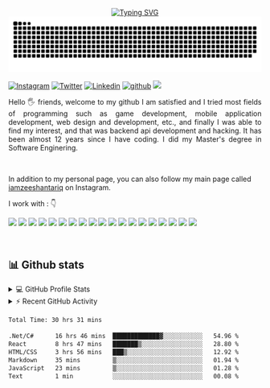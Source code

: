 <div align="center"> 
  
[![Typing SVG](https://readme-typing-svg.herokuapp.com?lines=Hi+there!+I'm+Zeeshan+Tariq)](https://git.io/typing-svg)
<img src="https://raw.githubusercontent.com/Platane/snk/output/github-contribution-grid-snake.svg" />
  
 </div>

<div align="left">

[![Instagram](https://img.shields.io/badge/zeeshantariq-%23E4405F.svg?style=for-the-badge&logo=Instagram&logoColor=white)](https://www.instagram.com/iamzeeshantariq/)
[![Twitter](https://img.shields.io/badge/zeeshantariq-%231DA1F2.svg?style=for-the-badge&logo=Twitter&logoColor=white)](https://www.twitter.com/rzashakeri/)
[![Linkedin](https://img.shields.io/badge/zeeshantariq-%231DA1F2.svg?style=for-the-badge&logo=Linkedin&logoColor=white)](https://www.linkedin.com/in/muhammad-zeeshan-tariq-b7a80739//)
[![github](https://img.shields.io/badge/zeeshantariq-12100E.svg?style=for-the-badge&logo=github&logoColor=white)](https://github.com/zeeshan-tariq/)
![](https://komarev.com/ghpvc/?username=zeeshan-tariq&label=PROFILE+VIEWS&style=for-the-badge&color=brightgreen)

 
</div>  
<p align="justify"> 
Hello 🖐️ friends, welcome to my github
I am satisfied and I tried most fields of programming such as game development, mobile application development, web design and development, etc., and finally I was able to find my interest, and that was backend api development and hacking. It has been almost 12 years since I have coding. I did my Master's degree in Software Enginering.
  
&nbsp;

In addition to my personal page, you can also follow my main page called <a href="https://www.instagram.com/iamzeeshantariq/">iamzeeshantariq</a> on Instagram.
</p>


<p align="left">
I work with :  👇

 <img src="https://img.shields.io/badge/.NET-5C2D91?style=for-the-badge&logo=.net&logoColor=white"/>  <img src="https://img.shields.io/badge/C%23-239120?style=for-the-badge&logo=c-sharp&logoColor=white"/>  <img src="https://img.shields.io/badge/Python-3776AB?style=for-the-badge&logo=python&logoColor=white"/> <img src="https://img.shields.io/badge/React-20232A?style=for-the-badge&logo=react&logoColor=61DAFB" />  <img src="https://img.shields.io/badge/JavaScript-F7DF1E?style=for-the-badge&logo=javascript&logoColor=white"/> <img src="https://img.shields.io/badge/C%2B%2B-00599C?style=for-the-badge&logo=c%2B%2B&logoColor=white"/>   <img src="https://img.shields.io/badge/Django-092E20?style=for-the-badge&logo=django&logoColor=white"/> <img src="https://img.shields.io/badge/HTML-239120?style=for-the-badge&logo=html5&logoColor=white"/>  <img src="https://img.shields.io/badge/CSS-239120?&style=for-the-badge&logo=css3&logoColor=white"/>  <img src="https://img.shields.io/badge/Jenkins-D24939?style=for-the-badge&logo=Jenkins&logoColor=white" /> <img src="https://img.shields.io/badge/Amazon_AWS-FF9900?style=for-the-badge&logo=amazonaws&logoColor=white" /> <img src="https://img.shields.io/badge/Microsoft_Azure-0089D6?style=for-the-badge&logo=microsoft-azure&logoColor=white" /> 
  <img src="https://img.shields.io/badge/MongoDB-4EA94B?style=for-the-badge&logo=mongodb&logoColor=white" />  <img src="https://img.shields.io/badge/TeamCity-000000?style=for-the-badge&logo=TeamCity&logoColor=white" />  <img src="https://img.shields.io/badge/Angular-DD0031?style=for-the-badge&logo=angular&logoColor=white" />  <img src="https://img.shields.io/badge/Microsoft_SQL_Server-CC2927?style=for-the-badge&logo=microsoft-sql-server&logoColor=white" />  <img src="https://img.shields.io/badge/Oracle-F80000?style=for-the-badge&logo=oracle&logoColor=black" />   <img src="https://img.shields.io/badge/circleci-343434?style=for-the-badge&logo=circleci&logoColor=white" />  <img src="https://img.shields.io/badge/Azure_Functions-0062AD?style=for-the-badge&logo=azure-functions&logoColor=white" /> 
  
  
</p>

&nbsp;
&nbsp;
## 📊 Github stats

<details> 
  <summary>💻 GitHub Profile Stats</summary>
  <br/>
    <a href="https://github.com/mztariq/github-readme-stats"><img alt="zeeshan's Github Stats" src="https://github-readme-stats.vercel.app/api/?username=mztariq&show_icons=true&count_private=true&theme=default&hide_border=true&bg_color=fff&title_color=00E676&icon_color=00E676" height="192px"/></a>
  <a href="https://github.com/mztariq/github-readme-stats"><img alt="zeeshan's Top Languages" src="https://github-readme-stats.vercel.app/api/top-langs/?username=mztariq&langs_count=8&layout=compact&theme=default&hide_border=true&bg_color=fff&title_color=000&icon_color=000&hide=Jupyter%20Notebook" height="192px"/></a>
  <br/>
</details>

<details>
  <summary>⚡ Recent GitHub Activity</summary>
  <br/>
<a href="https://github.com/mztariq/github-readme-activity-graph"><img alt="Zeeshan's Activity Graph" src="https://activity-graph.herokuapp.com/graph/?username=mztariq&bg_color=fff&color=000&line=00E676&point=000&hide_border=true" /></a>
</details>


<!--START_SECTION:waka-->

```text
Total Time: 30 hrs 31 mins

.Net/C#      16 hrs 46 mins  █████████████▓░░░░░░░░░░░   54.96 %
React        8 hrs 47 mins   ███████▒░░░░░░░░░░░░░░░░░   28.80 %
HTML/CSS     3 hrs 56 mins   ███▒░░░░░░░░░░░░░░░░░░░░░   12.92 %
Markdown     35 mins         ▒░░░░░░░░░░░░░░░░░░░░░░░░   01.94 %
JavaScript   23 mins         ▒░░░░░░░░░░░░░░░░░░░░░░░░   01.28 %
Text         1 min           ░░░░░░░░░░░░░░░░░░░░░░░░░   00.08 %
```

<!--END_SECTION:waka-->
